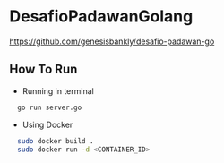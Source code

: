 # DesafioPadawanGolang
https://github.com/genesisbankly/desafio-padawan-go

## How To Run
- Running in terminal
```bash
  go run server.go
```
   
- Using Docker
```bash
  sudo docker build .
  sudo docker run -d <CONTAINER_ID>
```
